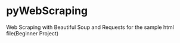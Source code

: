 # pyWebScraping
Web Scraping with Beautiful Soup and Requests for the sample html file(Beginner Project)
